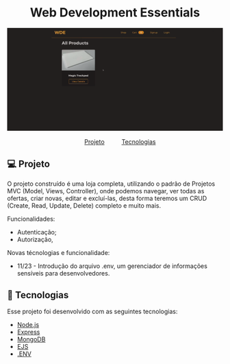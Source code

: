 <h1 align="center">
    Web Development Essentials
</h1>
<img src="public/assets/layout.png" alt="WDE Layout"/>

<nav>
  <ul style="list-style:none;display:flex;justify-content:center;gap:40px;">
    <li>
      <a href="#projeto">Projeto</a>
    </li>
    <li>
      <a href="#tecnologias">Tecnologias</a>
    </li>
  </ul>
</nav>

## 💻 Projeto


O projeto construído é uma loja completa, utilizando o padrão de Projetos MVC (Model, Views, Controller), onde podemos navegar, ver todas as ofertas, criar novas, editar e excluí-las, desta forma teremos um CRUD (Create, Read, Update, Delete) completo e muito mais.

Funcionalidades:
  - Autenticação;
  - Autorização,


Novas técnologias e funcionalidade:

- 11/23 - Introdução do arquivo .env, um gerenciador de informações sensíveis para desenvolvedores.

## 🚀 Tecnologias

Esse projeto foi desenvolvido com as seguintes tecnologias:

- [Node.js](https://nodejs.org/en/)
- [Express](https://expressjs.com/pt-br/)
- [MongoDB](https://www.mongodb.com/)
- [EJS](https://ejs.co/)
- [.ENV](https://www.dotenv.org/)
